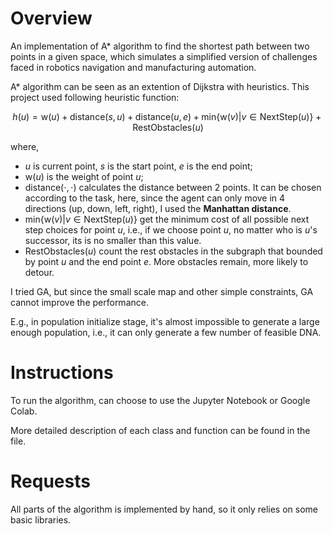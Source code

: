 # Overview

An implementation of A* algorithm to find the shortest path between two points in a given space, which simulates a simplified version of challenges faced in robotics navigation and manufacturing automation.


A* algorithm can be seen as an extention of Dijkstra with heuristics. This project used following heuristic function:


$$  h(u) = \text{w}(u) + \text{distance}(s, u) + \text{distance}(u, e) + \text{min}\{\text{w}(v)|v \in\text{NextStep}(u) \}  + \text{RestObstacles}(u)$$

where, 
- $u$ is current point, $s$ is the start point, $e$ is the end point;
- $\text{w}(u)$ is the weight of point $u$;
- $\text{distance}(\cdot,\cdot)$ calculates the distance between 2 points. It can be chosen according to the task, here, since the agent can only move in 4 directions (up, down, left, right), I used the __Manhattan distance__.
- $\text{min}\{\text{w}(v)|v \in\text{NextStep}(u) \}$ get the minimum cost of all possible next step choices for point $u$, i.e., if we choose point $u$, no matter who is $u$'s successor, its is no smaller than this value. 
- $\text{RestObstacles}(u)$ count the rest obstacles in the subgraph that bounded by point $u$ and the end point $e$. More obstacles remain, more likely to detour. 


I tried GA, but since the small scale map and other simple constraints, GA cannot improve the performance.

E.g., in population initialize stage, it's almost impossible to generate a large enough population, i.e., it can only generate a few number of feasible DNA.

# Instructions

To run the algorithm, can choose to use the Jupyter Notebook or Google Colab.

More detailed description of each class and function can be found in the file.

# Requests

All parts of the algorithm is implemented by hand, so it only relies on some basic libraries.
